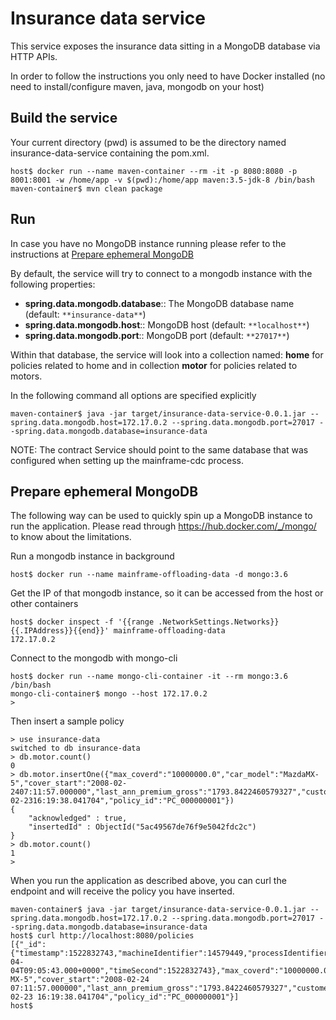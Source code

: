 # Insurance data service

This service exposes the insurance data sitting in a MongoDB database via HTTP APIs.

In order to follow the instructions you only need to have Docker installed (no need to install/configure maven, java, mongodb on your host)

## Build the service

Your current directory (pwd) is assumed to be the directory named insurance-data-service containing the pom.xml.

```
host$ docker run --name maven-container --rm -it -p 8080:8080 -p 8001:8001 -w /home/app -v $(pwd):/home/app maven:3.5-jdk-8 /bin/bash
maven-container$ mvn clean package
```

## Run

In case you have no MongoDB instance running please refer to the instructions at [Prepare ephemeral MongoDB](#Prepare-ephemeral-MongoDB)

By default, the service will try to connect to a mongodb instance with the following properties:

- **spring.data.mongodb.database**:: The MongoDB database name (default: `**insurance-data**`)
- **spring.data.mongodb.host**:: MongoDB host (default: `**localhost**`)
- **spring.data.mongodb.port**:: MongoDB port (default: `**27017**`)

Within that database, the service will look into a collection named: **home** for policies related to home and in collection **motor** for policies related to motors.

In the following command all options are specified explicitly

```
maven-container$ java -jar target/insurance-data-service-0.0.1.jar --spring.data.mongodb.host=172.17.0.2 --spring.data.mongodb.port=27017 --spring.data.mongodb.database=insurance-data
```

NOTE: The contract Service should point to the same database that was configured when setting up the mainframe-cdc process.

## Prepare ephemeral MongoDB

The following way can be used to quickly spin up a MongoDB instance to run the application. Please read through https://hub.docker.com/_/mongo/ to know about the limitations.

Run a mongodb instance in background

```
host$ docker run --name mainframe-offloading-data -d mongo:3.6
```

Get the IP of that mongodb instance, so it can be accessed from the host or other containers

```
host$ docker inspect -f '{{range .NetworkSettings.Networks}}{{.IPAddress}}{{end}}' mainframe-offloading-data
172.17.0.2
```

Connect to the mongodb with mongo-cli

```
host$ docker run --name mongo-cli-container -it --rm mongo:3.6 /bin/bash
mongo-cli-container$ mongo --host 172.17.0.2
>
```

Then insert a sample policy

```
> use insurance-data
switched to db insurance-data
> db.motor.count()
0
> db.motor.insertOne({"max_coverd":"10000000.0","car_model":"MazdaMX-5","cover_start":"2008-02-2407:11:57.000000","last_ann_premium_gross":"1793.8422460579327","customer_id":"C000140819","last_change":"2018-02-2316:19:38.041704","policy_id":"PC_000000001"})
{
	"acknowledged" : true,
	"insertedId" : ObjectId("5ac49567de76f9e5042fdc2c")
}
> db.motor.count()
1
>
```

When you run the application as described above, you can curl the endpoint and will receive the policy you have inserted.

```
maven-container$ java -jar target/insurance-data-service-0.0.1.jar --spring.data.mongodb.host=172.17.0.2 --spring.data.mongodb.port=27017 --spring.data.mongodb.database=insurance-data
host$ curl http://localhost:8080/policies
[{"_id":{"timestamp":1522832743,"machineIdentifier":14579449,"processIdentifier":-6908,"counter":3136556,"time":1522832743000,"date":"2018-04-04T09:05:43.000+0000","timeSecond":1522832743},"max_coverd":"10000000.0","car_model":"Mazda MX-5","cover_start":"2008-02-24 07:11:57.000000","last_ann_premium_gross":"1793.8422460579327","customer_id":"C000140819","last_change":"2018-02-23 16:19:38.041704","policy_id":"PC_000000001"}]
host$
```